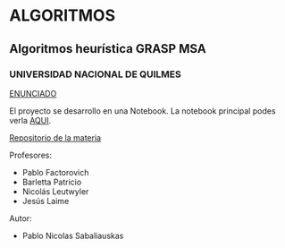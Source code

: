 
# ALGORITMOS

## Algoritmos heurística GRASP MSA

### UNIVERSIDAD NACIONAL DE QUILMES

[ENUNCIADO](./TP_final_Heurstica_GRASP_para_MSA.pdf)

El proyecto se desarrollo en una Notebook. 
La notebook principal podes verla [AQUI](https://github.com/SabaPablo/algoritmos-heur-stica_GRASP_MSA/blob/master/Multiple%20Sequence%20Alignment.ipynb).

[Repositorio de la materia](https://github.com/pgbarletta/Algoritmos)

Profesores: 
  - Pablo Factorovich
  - Barletta Patricio
  - Nicolás Leutwyler
  - Jesús Laime

Autor:
  -  Pablo Nicolas Sabaliauskas
